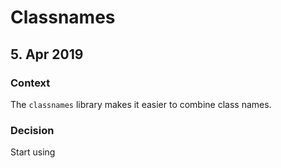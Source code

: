 # Classnames

## 5. Apr 2019

### Context

The `classnames` library makes it easier to combine class names.

### Decision

Start using
